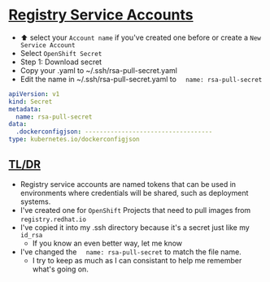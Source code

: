 # [Registry Service Accounts](https://access.redhat.com/terms-based-registry/#/accounts)
- ⬆️ select your `Account name` if you've created one before or create a `New Service Account`
- Select `OpenShift Secret`
- Step 1: Download secret
- Copy your .yaml to ~/.ssh/rsa-pull-secret.yaml
- Edit the name in ~/.ssh/rsa-pull-secret.yaml to `  name: rsa-pull-secret`
```yaml
apiVersion: v1
kind: Secret
metadata:
  name: rsa-pull-secret
data:
  .dockerconfigjson: -----------------------------------
type: kubernetes.io/dockerconfigjson
```

## [TL/DR](https://www.dictionary.com/browse/tldr)
- Registry service accounts are named tokens that can be used in environments where credentials will be shared, such as deployment systems.
- I've created one for `OpenShift` Projects that need to pull images from `registry.redhat.io`
- I've copied it into my .ssh directory because it's a secret just like my `id_rsa`
  - If you know an even better way, let me know
- I've changed the `  name: rsa-pull-secret` to match the file name.
  - I try to keep as much as I can consistant to help me remember what's going on.



